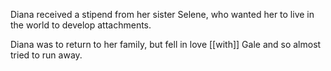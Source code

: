 Diana received a stipend from her sister Selene, who wanted her to live in the world to develop attachments.  
  
Diana was to return to her family, but fell in love [[with]] Gale and so almost tried to run away.